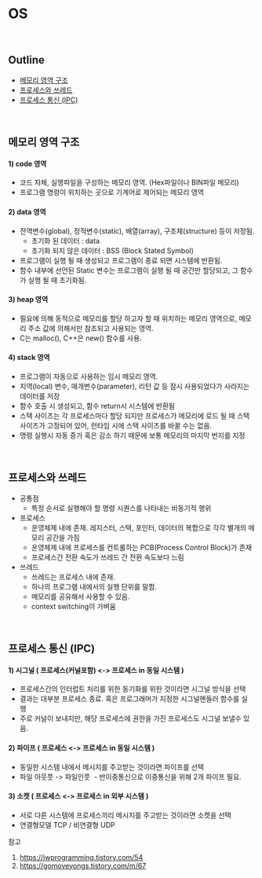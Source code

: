# OS  

</br>

## Outline
- [메모리 영역 구조](#메모리-영역-구조)
- [프로세스와 쓰레드](#프로세스와-쓰레드)
- [프로세스 통신 (IPC)](#프로세스-통신)

</br>

## 메모리 영역 구조
#### 1) code 영역
- 코드 자체, 실행파일을 구성하는 메모리 영역. (Hex파일이나 BIN파일 메모리)  
- 프로그램 명령이 위치하는 곳으로 기계어로 제어되는 메모리 영역

#### 2) data 영역  
- 전역변수(global), 정적변수(static), 배열(array), 구조체(structure) 등이 저장됨.  
  - 초기화 된 데이터 : data
  - 초기화 되지 않은 데이터 : BSS (Block Stated Symbol)   
- 프로그램이 실행 될 때 생성되고 프로그램이 종료 되면 시스템에 반환됨.  
- 함수 내부에 선언된 Static 변수는 프로그램이 실행 될 때 공간만 할당되고, 그 함수가 실행 될 때 초기화됨.

#### 3) heap 영역
- 필요에 의해 동적으로 메모리를 할당 하고자 할 때 위치하는 메모리 영역으로, 메모리 주소 값에 의해서만 참조되고 사용되는 영역.  
- C는 malloc(), C++은 new() 함수를 사용.

#### 4) stack 영역
- 프로그램이 자동으로 사용하는 임시 메모리 영역.  
- 지역(local) 변수, 매개변수(parameter), 리턴 값 등 잠시 사용되었다가 사라지는 데이터를 저장  
- 함수 호출 시 생성되고, 함수 return시 시스템에 반환됨  
- 스택 사이즈는 각 프로세스마다 할당 되지만 프로세스가 메모리에 로드 될 때 스택 사이즈가 고정되어 있어, 런타임 시에 스택 사이즈를 바꿀 수는 없음.  
- 명령 실행시 자동 증가 혹은 감소 하기 때문에 보통 메모리의 마지막 번지를 지정  

</br>

## 프로세스와 쓰레드
- 공통점
  - 특정 순서로 실행해야 할 명령 시퀀스를 나타내는 비동기적 행위  
- 프로세스
  - 운영체제 내에 존재. 레지스터, 스택, 포인터, 데이터의 복합으로 각각 별개의 메모리 공간을 가짐    
  - 운영체제 내에 프로세스를 컨트롤하는 PCB(Process Control Block)가 존재  
  - 프로세스간 전환 속도가 쓰레드 간 전환 속도보다 느림  
- 쓰레드
  - 쓰레드는 프로세스 내에 존재. 
  - 하나의 프로그램 내에서의 실행 단위를 말함.  
  - 메모리를 공유해서 사용할 수 있음.  
  - context switching이 가벼움

</br>

## 프로세스 통신 (IPC)
#### 1) 시그널 ( 프로세스(커널포함) <-> 프로세스 in 동일 시스템 ) 
- 프로세스간의 인터럽트 처리를 위한 동기화를 위한 것이라면 시그널 방식을 선택 
- 결과는 대부분 프로세스 종료. 혹은 프로그래머가 지정한 시그널핸들러 함수를 실행 
- 주로 커널이 보내지만, 해당 프로세스에 권한을 가진 프로세스도 시그널 보낼수 있음. 

#### 2) 파이프 ( 프로세스 <-> 프로세스 in 동일 시스템 )  
- 동일한 시스템 내에서 메시지를 주고받는 것이라면 파이프를 선택
- 파일 아웃풋 -> 파일인풋  - 반이중통신으로 이중통신을 위해 2개 파이프 필요. 

#### 3) 소켓 ( 프로세스 <-> 프로세스 in 외부 시스템 )  
- 서로 다른 시스템에 프로세스끼리 메시지를 주고받는 것이라면 소켓을 선택 
- 연결형모델 TCP / 비연결형 UDP

참고
1. https://jwprogramming.tistory.com/54
2. https://gomoveyongs.tistory.com/m/67

</br>




